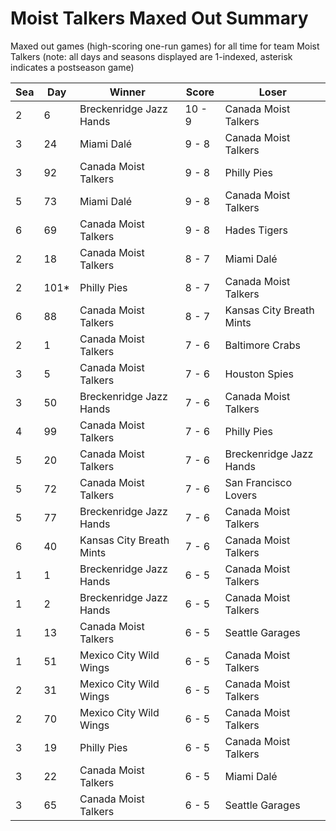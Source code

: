 # Moist Talkers Maxed Out Summary



Maxed out games (high-scoring one-run games) for all time for team Moist Talkers (note: all days and seasons displayed are 1-indexed, asterisk indicates a postseason game)


| Sea | Day | Winner | Score | Loser | 
| ------ |------ |------ |------ |------ |
| 2 | 6 | Breckenridge Jazz Hands | 10 - 9 | Canada Moist Talkers | 
| 3 | 24 | Miami Dalé | 9 - 8 | Canada Moist Talkers | 
| 3 | 92 | Canada Moist Talkers | 9 - 8 | Philly Pies | 
| 5 | 73 | Miami Dalé | 9 - 8 | Canada Moist Talkers | 
| 6 | 69 | Canada Moist Talkers | 9 - 8 | Hades Tigers | 
| 2 | 18 | Canada Moist Talkers | 8 - 7 | Miami Dalé | 
| 2 | 101* | Philly Pies | 8 - 7 | Canada Moist Talkers | 
| 6 | 88 | Canada Moist Talkers | 8 - 7 | Kansas City Breath Mints | 
| 2 | 1 | Canada Moist Talkers | 7 - 6 | Baltimore Crabs | 
| 3 | 5 | Canada Moist Talkers | 7 - 6 | Houston Spies | 
| 3 | 50 | Breckenridge Jazz Hands | 7 - 6 | Canada Moist Talkers | 
| 4 | 99 | Canada Moist Talkers | 7 - 6 | Philly Pies | 
| 5 | 20 | Canada Moist Talkers | 7 - 6 | Breckenridge Jazz Hands | 
| 5 | 72 | Canada Moist Talkers | 7 - 6 | San Francisco Lovers | 
| 5 | 77 | Breckenridge Jazz Hands | 7 - 6 | Canada Moist Talkers | 
| 6 | 40 | Kansas City Breath Mints | 7 - 6 | Canada Moist Talkers | 
| 1 | 1 | Breckenridge Jazz Hands | 6 - 5 | Canada Moist Talkers | 
| 1 | 2 | Breckenridge Jazz Hands | 6 - 5 | Canada Moist Talkers | 
| 1 | 13 | Canada Moist Talkers | 6 - 5 | Seattle Garages | 
| 1 | 51 | Mexico City Wild Wings | 6 - 5 | Canada Moist Talkers | 
| 2 | 31 | Mexico City Wild Wings | 6 - 5 | Canada Moist Talkers | 
| 2 | 70 | Mexico City Wild Wings | 6 - 5 | Canada Moist Talkers | 
| 3 | 19 | Philly Pies | 6 - 5 | Canada Moist Talkers | 
| 3 | 22 | Canada Moist Talkers | 6 - 5 | Miami Dalé | 
| 3 | 65 | Canada Moist Talkers | 6 - 5 | Seattle Garages | 


